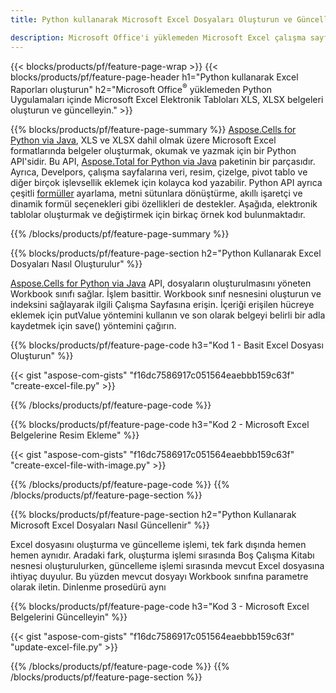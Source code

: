 ```yaml
---
title: Python kullanarak Microsoft Excel Dosyaları Oluşturun ve Güncelleyin 

description: Microsoft Office'i yüklemeden Microsoft Excel çalışma sayfası raporları oluşturun 
---
```


{{< blocks/products/pf/feature-page-wrap >}}
{{< blocks/products/pf/feature-page-header h1="Python kullanarak Excel Raporları oluşturun" h2="Microsoft Office<sup>&reg;</sup> yüklemeden Python Uygulamaları içinde Microsoft Excel Elektronik Tabloları XLS, XLSX belgeleri oluşturun ve güncelleyin." >}}

{{% blocks/products/pf/feature-page-summary %}}
[Aspose.Cells for Python via Java](https://products.aspose.com/cells/python-java/), XLS ve XLSX dahil olmak üzere Microsoft Excel formatlarında belgeler oluşturmak, okumak ve yazmak için bir Python API'sidir. Bu API, [Aspose.Total for Python via Java](https://products.aspose.com/total/python-java/) paketinin bir parçasıdır. Ayrıca, Develpors, çalışma sayfalarına veri, resim, çizelge, pivot tablo ve diğer birçok işlevsellik eklemek için kolayca kod yazabilir. Python API ayrıca çeşitli [formüller](https://docs.aspose.com/cells/python-java/supported-formula-functions/) ayarlama, metni sütunlara dönüştürme, akıllı işaretçi ve dinamik formül seçenekleri gibi özellikleri de destekler. Aşağıda, elektronik tablolar oluşturmak ve değiştirmek için birkaç örnek kod bulunmaktadır.

{{% /blocks/products/pf/feature-page-summary  %}}

{{% blocks/products/pf/feature-page-section  h2="Python Kullanarak Excel Dosyaları Nasıl Oluşturulur" %}}

[Aspose.Cells for Python via Java](https://products.aspose.com/cells/python-java/) API, dosyaların oluşturulmasını yöneten Workbook sınıfı sağlar. İşlem basittir. Workbook sınıf nesnesini oluşturun ve indeksini sağlayarak ilgili Çalışma Sayfasına erişin. İçeriği erişilen hücreye eklemek için putValue yöntemini kullanın ve son olarak belgeyi belirli bir adla kaydetmek için save() yöntemini çağırın.

{{% blocks/products/pf/feature-page-code h3="Kod 1 - Basit Excel Dosyası Oluşturun" %}}

{{< gist "aspose-com-gists" "f16dc7586917c051564eaebbb159c63f" "create-excel-file.py" >}}

{{% /blocks/products/pf/feature-page-code  %}}

{{% blocks/products/pf/feature-page-code h3="Kod 2 - Microsoft Excel Belgelerine Resim Ekleme" %}}

{{< gist "aspose-com-gists" "f16dc7586917c051564eaebbb159c63f" "create-excel-file-with-image.py" >}}

{{% /blocks/products/pf/feature-page-code  %}}
{{% /blocks/products/pf/feature-page-section %}}

{{% blocks/products/pf/feature-page-section  h2="Python Kullanarak Microsoft Excel Dosyaları Nasıl Güncellenir" %}}

Excel dosyasını oluşturma ve güncelleme işlemi, tek fark dışında hemen hemen aynıdır. Aradaki fark, oluşturma işlemi sırasında Boş Çalışma Kitabı nesnesi oluşturulurken, güncelleme işlemi sırasında mevcut Excel dosyasına ihtiyaç duyulur. Bu yüzden mevcut dosyayı Workbook sınıfına parametre olarak iletin. Dinlenme prosedürü aynı

{{% blocks/products/pf/feature-page-code h3="Kod 3 - Microsoft Excel Belgelerini Güncelleyin" %}}

{{< gist "aspose-com-gists" "f16dc7586917c051564eaebbb159c63f" "update-excel-file.py" >}}

{{% /blocks/products/pf/feature-page-code  %}}
{{% /blocks/products/pf/feature-page-section %}}